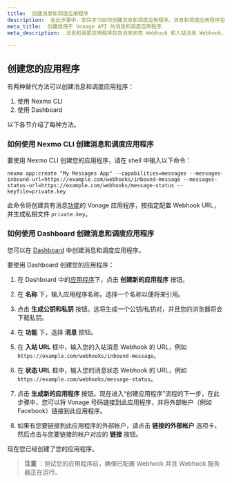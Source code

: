 ```yaml
---
title:  创建消息和调度应用程序
description:  在此步骤中，您将学习如何创建消息和调度应用程序。消息和调度应用程序包含消息状态 Webhook 和入站消息 Webhook，其中入站消息的类型为 `whatsapp`、`messenger` 或 `viber_service_msg`。必须通过您的帐户级别短信 Webhook 处理入站短信。
meta_title:  创建适用于 Vonage API 的消息和调度应用程序
meta_description:  消息和调度应用程序包含消息状态 Webhook 和入站消息 Webhook，其中入站消息的类型为 `whatsapp`、`messenger` 或 `viber_service_msg`。必须通过您的帐户级别短信 Webhook 处理入站短信。

---
```


创建您的应用程序
--------

有两种替代方法可以创建消息和调度应用程序：

1. 使用 Nexmo CLI
2. 使用 Dashboard

以下各节介绍了每种方法。

### 如何使用 Nexmo CLI 创建消息和调度应用程序

要使用 Nexmo CLI 创建您的应用程序，请在 shell 中输入以下命令：

```shell
nexmo app:create "My Messages App" --capabilities=messages --messages-inbound-url=https://example.com/webhooks/inbound-message --messages-status-url=https://example.com/webhooks/message-status --keyfile=private.key
```

此命令将创建具有消息[功能](/application/overview#capabilities)的 Vonage 应用程序，按指定配置 Webhook URL，并生成私钥文件 `private.key`。

### 如何使用 Dashboard 创建消息和调度应用程序

您可以在 [Dashboard](https://dashboard.nexmo.com/applications) 中创建消息和调度应用程序。

要使用 Dashboard 创建您的应用程序：

1. 在 Dashboard 中的[应用程序](https://dashboard.nexmo.com/applications)下，点击 **创建新的应用程序** 按钮。

2. 在 **名称** 下，输入应用程序名称。选择一个名称以便将来引用。

3. 点击 **生成公钥和私钥** 按钮。这将生成一个公钥/私钥对，并且您的浏览器将会下载私钥。

4. 在 **功能** 下，选择 **消息** 按钮。

5. 在 **入站 URL** 框中，输入您的入站消息 Webhook 的 URL，例如 `https://example.com/webhooks/inbound-message`。

6. 在 **状态 URL** 框中，输入您的消息状态 Webhook 的 URL，例如 `https://example.com/webhooks/message-status`。

7. 点击 **生成新的应用程序** 按钮。现在进入“创建应用程序”流程的下一步，在此步骤中，您可以将 Vonage 号码链接到此应用程序，并将外部帐户（例如 Facebook）链接到此应用程序。

8. 如果有您要链接到此应用程序的外部帐户，请点击 **链接的外部帐户** 选项卡，然后点击与您要链接的帐户对应的 **链接** 按钮。

现在您已经创建了您的应用程序。

> **注意** ：测试您的应用程序前，确保已配置 Webhook 并且 Webhook 服务器正在运行。


